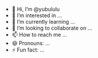 - 👋 Hi, I’m @yubululu
- 👀 I’m interested in ...
- 🌱 I’m currently learning ...
- 💞️ I’m looking to collaborate on ...
- 📫 How to reach me ...
- 😄 Pronouns: ...
- ⚡ Fun fact: ...

<!---
yubululu/yubululu is a ✨ special ✨ repository because its `README.md` (this file) appears on your GitHub profile.
You can click the Preview link to take a look at your changes.
--->

